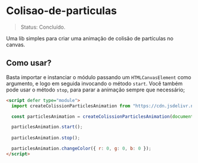 # Colisao-de-particulas

> Status: Concluído.

Uma lib simples para criar uma animação de colisão de partículas no canvas.

## Como usar?

Basta importar e instanciar o módulo passando um `HTMLCanvasElement` como argumento, e logo em seguida invocando o método `start`.
Você também pode usar o método `stop`, para parar a animação sempre que necessário;

```html
<script defer type="module">
  import createColissionParticlesAnimation from "https://cdn.jsdelivr.net/gh/Gabrielmso/Colisao-de-particulas/particles.js";

  const particlesAnimation = createColissionParticlesAnimation(document.querySelector("#canvas"), { r: 255, g:255, b: 255 });

  particlesAnimation.start();
  
  particlesAnimation.stop();

  particlesAnimation.changeColor({ r: 0, g: 0, b: 0 });
</script>
```

